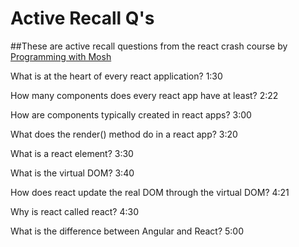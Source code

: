 # Active Recall Q's

##These are active recall questions from the react crash course by [Programming with Mosh](https://www.youtube.com/watch?v=Ke90Tje7VS0)


What is at the heart of every react application?
1:30

How many components does every react app have at least?
2:22

How are components typically created in react apps?
3:00

What does the render() method do in a react app?
3:20

What is a react element?
3:30

What is the virtual DOM?
3:40

How does react update the real DOM through the virtual DOM?
4:21

Why is react called react?
4:30

What is the difference between Angular and React?
5:00


